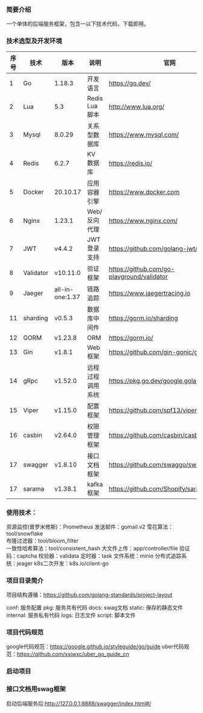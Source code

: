 ### 简要介绍
一个单体的后端服务框架，包含一以下技术代码，下载即用。


### 技术选型及开发环境
| 序号 | 技术        | 版本              | 说明           | 官网                                         |
|----|-----------|-----------------|--------------|--------------------------------------------|
| 1  | Go        | 1.18.3          | 开发语言         | https://go.dev/                            |
| 2  | Lua       | 5.3             | Redis Lua 脚本 | http://www.lua.org/                        |
| 3  | Mysql     | 8.0.29          | 关系型数据库       | https://www.mysql.com/                     |
| 4  | Redis     | 6.2.7           | KV 数据库       | https://redis.io/                          |
| 5  | Docker    | 20.10.17        | 应用容器引擎       | https://www.docker.com                     |
| 6  | Nginx     | 1.23.1          | Web/反向代理     | https://www.nginx.com/                     |
| 7  | JWT       | v4.4.2          | JWT登录支持      | https://github.com/golang-jwt/jwt          |
| 8  | Validator | v10.11.0        | 验证框架         | https://github.com/go-playground/validator |
| 9  | Jaeger    | all-in-one:1.37 | 链路追踪         | https://www.jaegertracing.io               |
| 11 | sharding  | v0.5.3          | 数据库中间件       | https://gorm.io/sharding                   |
| 12 | GORM      | v1.23.8         | ORM          | https://gorm.io/                           |
| 13 | Gin       | v1.8.1          | Web 框架       | https://github.com/gin-gonic/gin           |
| 14 | gRpc      | v1.52.0         | 远程过程调用系统     | https://pkg.go.dev/google.golang.org/grpc  |
| 15 | Viper     | v1.15.0         | 配置框架         | https://github.com/spf13/viper             |
| 16 | casbin    | v2.64.0         | 权限管理框架       | https://github.com/casbin/casbin/v2        |
| 17 | swagger   | v1.8.10         | 接口文档框架       | https://github.com/swaggo/swag             |
| 17 | sarama    | v1.38.1         | kafka框架      | https://github.com/Shopify/sarama          |


### 使用技术：
资源监控(普罗米修斯)：Prometheus
发送邮件：gomail.v2
雪花算法：tool/snowflake       
布隆过滤器：tool/bloom_filter     
一致性哈希算法：tool/consistent_hash
大文件上传：app/controller/file
验证码：captcha
校验器：validata
定时器：task
文件系统：minio
分布式追踪系统：jeager
k8s二次开发：k8s.io/client-go


### 项目目录简介
项目结构遵循：https://github.com/golang-standards/project-layout

conf:                服务配置
pkg:                 服务共有代码
docs:                swag文档
static:              保存的静态文件
internal:            服务私有代码
logs:                日志文件
script:              脚本文件


### 项目代码规范
google代码规范：https://google.github.io/styleguide/go/guide
uber代码规范：https://github.com/xxjwxc/uber_go_guide_cn


### 启动项目


### 接口文档用swag框架
启动后端服务后:http://127.0.0.1:8888/swagger/index.html#/




